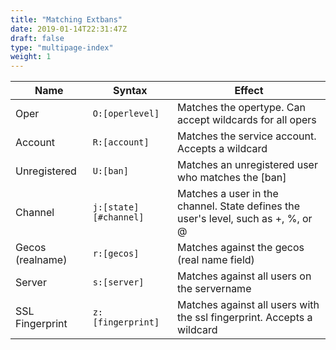 ```yaml
---
title: "Matching Extbans"
date: 2019-01-14T22:31:47Z
draft: false
type: "multipage-index"
weight: 1
---
```


|       Name       |        Syntax         |                                       Effect                                      |
| ---------------- | --------------------- | --------------------------------------------------------------------------------- |
| Oper             | `O:[operlevel]`       | Matches the opertype. Can accept wildcards for all opers                          |
| Account          | `R:[account]`         | Matches the service account. Accepts a wildcard                                   |
| Unregistered     | `U:[ban]`             | Matches an unregistered user who matches the [ban]                                |
| Channel          | `j:[state][#channel]` | Matches a user in the channel. State defines the user's level, such as +, %, or @ |
| Gecos (realname) | `r:[gecos]`           | Matches against the gecos (real name field)                                       |
| Server           | `s:[server]`          | Matches against all users on the servername                                       |
| SSL Fingerprint  | `z:[fingerprint]`     | Matches against all users with the ssl fingerprint. Accepts a wildcard            |

